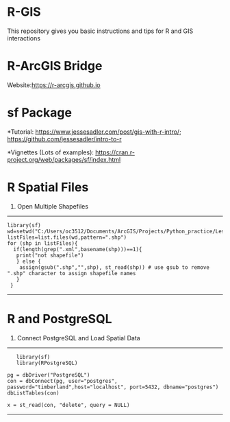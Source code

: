 # R-GIS

This repository gives you basic instructions and tips for R and GIS interactions

# R-ArcGIS Bridge
Website:https://r-arcgis.github.io

# sf Package
*Tutorial: https://www.jessesadler.com/post/gis-with-r-intro/; https://github.com/jessesadler/intro-to-r

*Vignettes (Lots of examples): https://cran.r-project.org/web/packages/sf/index.html

# R Spatial Files
1. Open Multiple Shapefiles
------------------
    library(sf)
    wd=setwd("C:/Users/oc3512/Documents/ArcGIS/Projects/Python_practice/Lesson1")
    listFiles=list.files(wd,pattern=".shp")
    for (shp in listFiles){
      if(length(grep(".xml",basename(shp)))==1){
       print("not shapefile")
       } else {
        assign(gsub(".shp","",shp), st_read(shp)) # use gsub to remove ".shp" character to assign shapefile names
       }
     }
------------------

# R and PostgreSQL
1. Connect PostgreSQL and Load Spatial Data
------------------
       library(sf)
       library(RPostgreSQL)

    pg = dbDriver("PostgreSQL")
    con = dbConnect(pg, user="postgres", password="timberland",host="localhost", port=5432, dbname="postgres")
    dbListTables(con)

    x = st_read(con, "delete", query = NULL)
------------------
